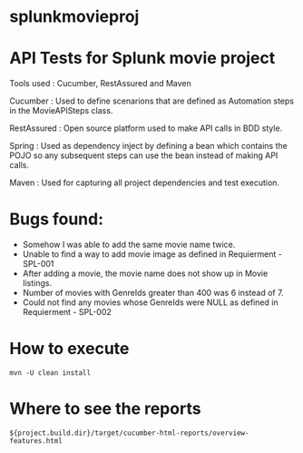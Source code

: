 # splunkmovieproj

# API Tests for Splunk movie project
Tools used : Cucumber, RestAssured and Maven

Cucumber : Used to define scenarions that are defined as Automation steps in the MovieAPISteps class.

RestAssured : Open source platform used to make API calls in BDD style.

Spring : Used as dependency inject by defining a bean which contains the POJO so any subsequent steps can use the bean instead of making API calls.

Maven : Used for capturing all project dependencies and test execution.

# Bugs found:
 - Somehow I was able to add the same movie name twice.
 - Unable to find a way to add movie image as defined in Requierment - SPL-001
 - After adding a movie, the movie name does not show up in Movie listings.
 - Number of movies with GenreIds greater than 400 was 6 instead of 7.
 - Could not find any movies whose GenreIds were NULL as defined in Requierment - SPL-002

# How to execute

```mvn -U clean install```

# Where to see the reports

```${project.build.dir}/target/cucumber-html-reports/overview-features.html```
